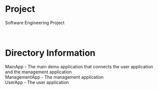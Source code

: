 # Project
Software Engineering Project<br /><br /><br />
# Directory Information
MainApp - The main demo application that connects the user application and the management application<br />
ManagementApp - The management application<br />
UserApp - The user application<br /><br /><br />
